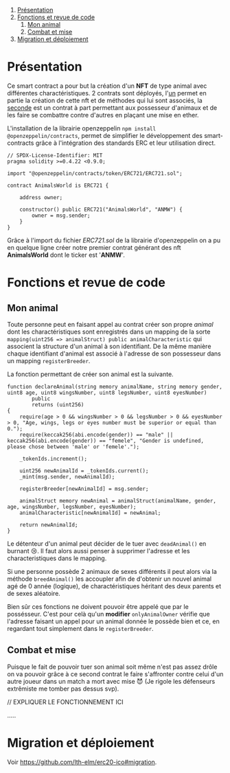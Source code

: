 1. [Présentation](#presentation)
2. [Fonctions et revue de code](#fonction)
    1. [Mon animal](#animal)
    2. [Combat et mise](#combat)
3. [Migration et déploiement](#migration)

# Présentation <a name="presentation"></a>

Ce smart contract a pour but la création d'un **NFT** de type animal avec différentes charactéristiques. 2 contrats sont déployés, l'[un](contracts/AnimalsWorkd.sol) permet en partie la création de cette nft et de méthodes qui lui sont associés, la [seconde](contracts/AnimalsFight.sol) est un contrat à part permettant aux possesseur d'animaux et de les faire se combattre contre d'autres en plaçant une mise en ether.

L'installation de la librairie openzeppelin ```npm install @openzeppelin/contracts```, permet de simplifier le développement des smart-contracts grâce à l'intégration des standards ERC et leur utilisation direct.

```solidity
// SPDX-License-Identifier: MIT
pragma solidity >=0.4.22 <0.9.0;

import "@openzeppelin/contracts/token/ERC721/ERC721.sol";

contract AnimalsWorld is ERC721 {

    address owner;

    constructor() public ERC721("AnimalsWorld", "ANMW") {
        owner = msg.sender;
    }
}
```

Grâce à l'import du fichier *ERC721.sol* de la librairie d'openzeppelin on a pu en quelque ligne créer notre premier contrat générant des nft **AnimalsWorld** dont le ticker est '**ANMW**'.

# Fonctions et revue de code <a name="fonction"></a>

## Mon animal <a name="animal"></a>

Toute personne peut en faisant appel au contrat créer son propre *animal* dont les charactéristiques sont enregistrés dans un mapping de la sorte ```mapping(uint256 => animalStruct) public animalCharacteristic``` qui associent la structure d'un animal à son identifiant. De la même manière chaque identifiant d'animal est associé à l'adresse de son possesseur dans un mapping ```registerBreeder```.

La fonction permettant de créer son animal est la suivante.

```solidity
function declareAnimal(string memory animalName, string memory gender, uint8 age, uint8 wingsNumber, uint8 legsNumber, uint8 eyesNumber)
        public
        returns (uint256)
{
    require(age > 0 && wingsNumber > 0 && legsNumber > 0 && eyesNumber > 0, "Age, wings, legs or eyes number must be superior or equal than 0.");
    require(keccak256(abi.encode(gender)) == "male" || keccak256(abi.encode(gender)) == "femele", "Gender is undefined, please chose between 'male' or 'femele'.");

    _tokenIds.increment();

    uint256 newAnimalId = _tokenIds.current();
    _mint(msg.sender, newAnimalId);

    registerBreeder[newAnimalId] = msg.sender;

    animalStruct memory newAnimal = animalStruct(animalName, gender, age, wingsNumber, legsNumber, eyesNumber);
    animalCharacteristic[newAnimalId] = newAnimal;

    return newAnimalId;
}
```

Le détenteur d'un animal peut décider de le tuer avec ```deadAnimal()``` en burnant :cry:. Il faut alors aussi penser à supprimer l'adresse et les characteristiques dans le mapping.

Si une personne possède 2 animaux de sexes différents il peut alors via la méthode ```breedAnimal()``` les accoupler afin de d'obtenir un nouvel animal agé de 0 année (logique), de charactéristiques héritant des deux parents et de sexes aléatoire.

Bien sûr ces fonctions ne doivent pouvoir être appelé que par le possésseur. C'est pour celà qu'un **modifier** ```onlyAnimalOwner``` vérifie que l'adresse faisant un appel pour un animal donnée le possède bien et ce, en regardant tout simplement dans le ```registerBreeder```.

## Combat et mise <a name="combat"></a>

Puisque le fait de pouvoir tuer son animal soit même n'est pas assez drôle on va pouvoir grâce à ce second contrat le faire s'affronter contre celui d'un autre joueur dans un match a mort avec mise :smiling_imp: (Je rigole les défenseurs extrêmiste me tomber pas dessus svp).

// EXPLIQUER LE FONCTIONNEMENT ICI

.....

# Migration et déploiement <a name="migration"></a>

Voir https://github.com/lth-elm/erc20-ico#migration.